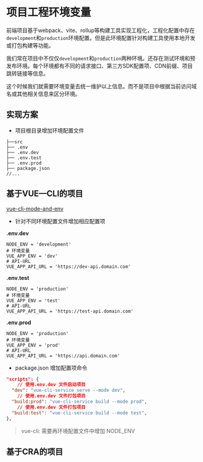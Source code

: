 # 项目工程环境变量

前端项目基于webpack、vite、rollup等构建工具实现工程化，工程化配置中存在`development`和`production`环境配置。但是此环境配置针对构建工具使用本地开发或打包构建等功能。

我们常在项目中不仅仅`development`和`production`两种环境。还存在测试环境和预发布环境。每个环境都有不同的请求接口、第三方SDK配置项、CDN前缀、项目跳转链接等信息。

这个时候我们就需要环境变量去统一维护以上信息。而不是项目中根据当前访问域名或其他相关信息来区分环境。

## 实现方案

- 项目根目录增加环境配置文件

```
├──src
├── .env
├── .env.dev
├── .env.test
├── .env.prod 
├── package.json
//...
```

## 基于VUE—CLI的项目

[vue-cli-mode-and-env](https://cli.vuejs.org/zh/guide/mode-and-env.html#%E7%8E%AF%E5%A2%83%E5%8F%98%E9%87%8F)



- 针对不同环境配置文件增加相应配置项

**.env.dev**
```shell
NODE_ENV = 'development'
# 环境变量
VUE_APP_ENV = 'dev'
# API-URL
VUE_APP_API_URL = 'https://dev-api.domain.com'
```

**.env.test**
```shell
NODE_ENV = 'production'
# 环境变量
VUE_APP_ENV = 'test'
# API-URL
VUE_APP_API_URL = 'https://test-api.domain.com'
```

**.env.prod**
```shell
NODE_ENV = 'production'
# 环境变量
VUE_APP_ENV = 'prod'
# API-URL
VUE_APP_API_URL = 'https://api.domain.com'
```

- package.json 增加配置项命令

```json
"scripts": {
    // 使用.env.dev 文件启动项目  
  "dev": "vue-cli-service serve --mode dev",
    // 使用.env.dev 文件打包项目
  "build:prod": "vue-cli-service build --mode prod",
    // 使用.env.dev 文件打包项目
  "build:test": "vue-cli-service build --mode test",    
},
```

> vue-cli: 需要再环境配置文件中增加 NODE_ENV 

## 基于CRA的项目


